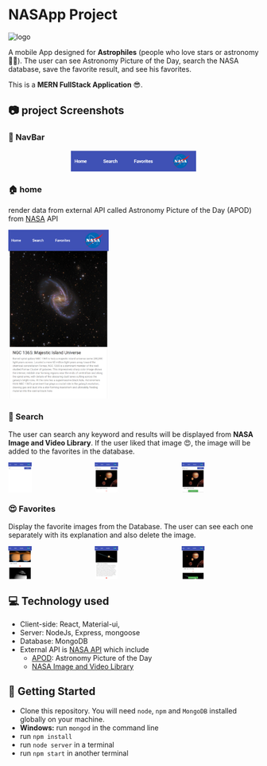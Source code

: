 # NASApp Project
<img src="https://www.nasa.gov/sites/default/files/thumbnails/image/nasa-logo-web-rgb.png" alt="logo" width="50%" style="margin: 0 auto;" />

A mobile App designed for **Astrophiles** (people who love stars or astronomy  🌟😍). The user can see Astronomy Picture of the Day, search the NASA database, save the favorite result, and see his favorites.

This is a **MERN FullStack Application** 😎.

## 📷 project Screenshots
### 👀 NavBar 
<div style="text-align: center;">
<img src="./navbar.PNG" width="50%"/>
</div>

### 🏠 home

render data from external API called Astronomy Picture of the Day (APOD) from [NASA](https://api.nasa.gov/) API

<img src="./home.png" width="40%"/>

### 🚀 Search

The user can search any keyword and results will be displayed from **NASA Image and Video Library**. If the user liked that image 😍, the image will be added to the favorites in the database. 

<div style="display: grid; grid-template-columns: repeat(3, 1fr); grid-gap:2vw;">
<img src="./search.png" width="30%" /> 
<img src="./search2.PNG" width="30%" /> 
<img src="./save.png" width="30%"/>
</div>

### 😍 Favorites

Display the favorite images from the Database. The user can see each one separately with its explanation and also delete the image.

<div style="display: grid; grid-template-columns: repeat(3, 1fr); grid-gap:2vw;">
<img src="./favorites.png" width="30%"/>
<img src="./favoriteId.png" width="30%"/>
<img src="./delete.png" width="30%"/>
</div>

## 💻 Technology used

- Client-side: React, Material-ui, 
- Server: NodeJs, Express, mongoose 
- Database: MongoDB
- External API is [NASA API](https://api.nasa.gov/) which include
    - [APOD](https://apod.nasa.gov/apod/astropix.html): Astronomy Picture of the Day
    - [NASA Image and Video Library](images.nasa.gov)

## 🔧 Getting Started

- Clone this repository. You will need `node`, `npm` and `MongoDB` installed globally on your machine.
- **Windows:** run `mongod` in the command line 
- run `npm install`
- run `node server` in a terminal
- run `npm start` in another terminal 




